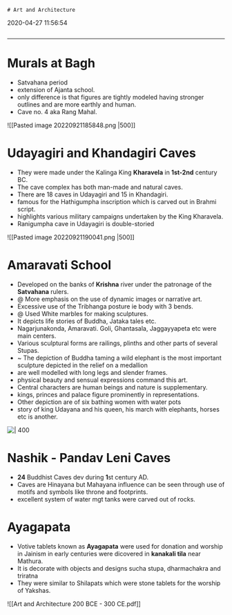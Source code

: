 	# Art and Architecture

2020-04-27 11:56:54

```toc
```

---

# Murals at Bagh

- Satvahana period
- extension of Ajanta school.
- only difference is that figures are tightly modeled having stronger outlines and are more earthly and human.
- Cave no. 4 aka Rang Mahal.

![[Pasted image 20220921185848.png |500]]

# Udayagiri and Khandagiri Caves

- They were made under the Kalinga King **Kharavela** in **1st-2nd** century BC.
- The cave complex has both man-made and natural caves.
- There are 18 caves in Udayagiri and 15 in Khandagiri.
- famous for the Hathigumpha inscription which is carved out in Brahmi script.
- highlights various military campaigns undertaken by the King Kharavela.
- Ranigumpha cave in Udayagiri is double-storied

![[Pasted image 20220921190041.png |500]]

# Amaravati School

- Developed on the banks of **Krishna** river under the patronage of the **Satvahana** rulers.
- @ More emphasis on the use of dynamic images or narrative art.
- Excessive use of the Tribhanga posture ie body with 3 bends.
- @ Used White marbles for making sculptures.
- It depicts life stories of Buddha, Jataka tales etc.
- Nagarjunakonda, Amaravati. Goli, Ghantasala, Jaggayyapeta etc were main centers.
- Various sculptural forms are railings, plinths and other parts of several Stupas.
- ~ The depiction of Buddha taming a wild elephant is the most important sculpture depicted in the relief on a medallion
- are well modelled with long legs and slender frames.
- physical beauty and sensual expressions command this art.
- Central characters are human beings and nature is supplementary.
- kings, princes and palace figure prominently in representations.
- Other depiction are of six bathing women with water pots
- story of king Udayana and his queen, his march with elephants, horses etc is another.


![ | 400](Art-and-Architecture-image1-23440145.jpg)

# Nashik - Pandav Leni Caves

- **24** Buddhist Caves dev during **1**st century AD.
- Caves are Hinayana but Mahayana influence can be seen through use of motifs and symbols like throne and footprints.
- excellent system of water mgt tanks were carved out of rocks.


# Ayagapata

- Votive tablets known as **Ayagapata** were used for donation and worship in Jainism in early centuries were dicovered in **kanakali tila** near Mathura.
- It is decorate with objects and designs sucha stupa, dharmachakra and triratna
- They were similar to Shilapats which were stone tablets for the worship of Yakshas.

![[Art and Architecture 200 BCE - 300 CE.pdf]]

